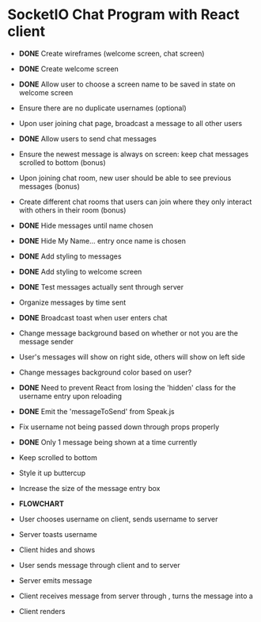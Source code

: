 # SocketIO Chat Program with React client

- **DONE** Create wireframes (welcome screen, chat screen)
- **DONE** Create welcome screen
- **DONE** Allow user to choose a screen name to be saved in state on welcome screen
- Ensure there are no duplicate usernames (optional)
- Upon user joining chat page, broadcast a message to all other users
- **DONE** Allow users to send chat messages
- Ensure the newest message is always on screen: keep chat messages scrolled to bottom (bonus)
- Upon joining chat room, new user should be able to see previous messages (bonus)
- Create different chat rooms that users can join where they only interact with others in their room (bonus)

- **DONE** Hide messages until name chosen
- **DONE** Hide My Name... entry once name is chosen
- **DONE** Add styling to messages
- **DONE** Add styling to welcome screen
- **DONE** Test messages actually sent through server
- Organize messages by time sent
- **DONE** Broadcast toast when user enters chat
- Change message background based on whether or not you are the message sender
- User's messages will show on right side, others will show on left side
- Change messages background color based on user?
- **DONE** Need to prevent React from losing the 'hidden' class for the username entry upon reloading
- **DONE** Emit the 'messageToSend' from Speak.js
- Fix username not being passed down through props properly
- **DONE** Only 1 message being shown at a time currently
- Keep scrolled to bottom
- Style it up buttercup
- Increase the size of the message entry box

- **FLOWCHART**
- User chooses username on client, sends username to server
- Server toasts username
- Client hides <Welcome> and shows <Chat>
- User sends message through client and <Chat> to server
- Server emits message
- Client receives message from server through <Messages>, turns the message into a <Message>
- Client renders <Messages>